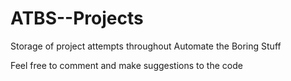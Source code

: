 # ATBS--Projects
Storage of project attempts throughout Automate the Boring Stuff

Feel free to comment and make suggestions to the code
